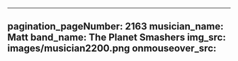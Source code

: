 ------
pagination_pageNumber: 2163
musician_name: Matt
band_name: The Planet Smashers
img_src: images/musician2200.png
onmouseover_src: 
------